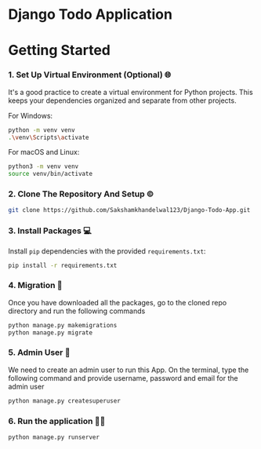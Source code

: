 # Django Todo Application

# Getting Started

### 1. Set Up Virtual Environment (Optional) 🌐

It's a good practice to create a virtual environment for Python projects. This keeps your dependencies organized and separate from other projects.

For Windows:

```bash
python -m venv venv
.\venv\Scripts\activate
```

For macOS and Linux:

```bash
python3 -m venv venv
source venv/bin/activate
```

### 2. Clone The Repository And Setup ©

```bash
git clone https://github.com/Sakshamkhandelwal123/Django-Todo-App.git
```

### 3. Install Packages 💻

Install `pip` dependencies with the provided `requirements.txt`:

```bash
pip install -r requirements.txt
```

### 4. Migration 🦅

Once you have downloaded all the packages, go to the cloned repo directory and run the following commands

```bash
python manage.py makemigrations
python manage.py migrate
```

### 5. Admin User 👤

We need to create an admin user to run this App. On the terminal, type the following command and provide username, password and email for the admin user

```bash
python manage.py createsuperuser
```

### 6. Run the application 🏃‍♂️

```
python manage.py runserver
```
